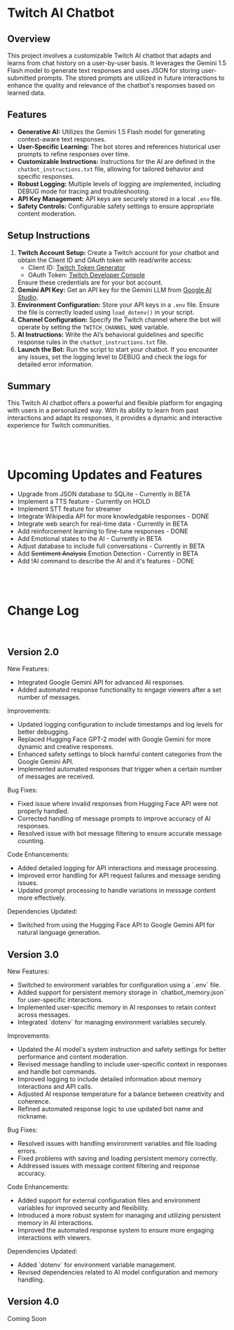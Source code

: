 <body>
    <h1>Twitch AI Chatbot</h1>
    <h2>Overview</h2>
    <p>This project involves a customizable Twitch AI chatbot that adapts and learns from chat history on a user-by-user basis. It leverages the Gemini 1.5 Flash model to generate text responses and uses JSON for storing user-submitted prompts. The stored prompts are utilized in future interactions to enhance the quality and relevance of the chatbot's responses based on learned data.</p>
    <h2>Features</h2>
    <ul>
        <li><strong>Generative AI:</strong> Utilizes the Gemini 1.5 Flash model for generating context-aware text responses.</li>
        <li><strong>User-Specific Learning:</strong> The bot stores and references historical user prompts to refine responses over time.</li>
        <li><strong>Customizable Instructions:</strong> Instructions for the AI are defined in the <code>chatbot_instructions.txt</code> file, allowing for tailored behavior and specific responses.</li>
        <li><strong>Robust Logging:</strong> Multiple levels of logging are implemented, including DEBUG mode for tracing and troubleshooting.</li>
        <li><strong>API Key Management:</strong> API keys are securely stored in a local <code>.env</code> file.</li>
        <li><strong>Safety Controls:</strong> Configurable safety settings to ensure appropriate content moderation.</li>
    </ul>
    <h2>Setup Instructions</h2>
    <ol>
        <li><strong>Twitch Account Setup:</strong> Create a Twitch account for your chatbot and obtain the Client ID and OAuth token with read/write access:
            <ul>
                <li>Client ID: <a href="https://twitchtokengenerator.com" target="_blank">Twitch Token Generator</a></li>
                <li>OAuth Token: <a href="https://dev.twitch.tv/console" target="_blank">Twitch Developer Console</a></li>
            </ul>
            Ensure these credentials are for your bot account.</li>
        <li><strong>Gemini API Key:</strong> Get an API key for the Gemini LLM from <a href="https://aistudio.google.com/app/apikey" target="_blank">Google AI Studio</a>.</li>
        <li><strong>Environment Configuration:</strong> Store your API keys in a <code>.env</code> file. Ensure the file is correctly loaded using <code>load_dotenv()</code> in your script.</li>
        <li><strong>Channel Configuration:</strong> Specify the Twitch channel where the bot will operate by setting the <code>TWITCH_CHANNEL_NAME</code> variable.</li>
        <li><strong>AI Instructions:</strong> Write the AI’s behavioral guidelines and specific response rules in the <code>chatbot_instructions.txt</code> file.</li>
        <li><strong>Launch the Bot:</strong> Run the script to start your chatbot. If you encounter any issues, set the logging level to DEBUG and check the logs for detailed error information.</li>
    </ol>
    <h2>Summary</h2>
    <p>This Twitch AI chatbot offers a powerful and flexible platform for engaging with users in a personalized way. With its ability to learn from past interactions and adapt its responses, it provides a dynamic and interactive experience for Twitch communities.</p>
    <br>
    <br>
    <h1>Upcoming Updates and Features</h1>
    <ul>
        <li>Upgrade from JSON database to SQLite - Currently in BETA</li>
        <li>Implement a TTS feature - Currently on HOLD</li>
        <li>Implement STT feature for streamer</li>
        <li>Integrate Wikipedia API for more knowledgable responses - DONE</li>
        <li>Integrate web search for real-time data - Currently in BETA</li>
        <li>Add reinforcement learning to fine-tune responses - DONE</li>
        <li>Add Emotional states to the AI - Currently in BETA</li>
        <li>Adjust database to include full conversations - Currently in BETA</li>
        <li>Add <s>Sentiment Analysis</s> Emotion Detection - Currently in BETA</li>
        <li>Add !AI command to describe the AI and it's features - DONE</li>
    </ul>
    <br>
    <br>
<body>
    <h1>Change Log</h1>
    <br>
    <div class="version">
        <h2>Version 2.0</h2>
        <div class="section">
            <div class="section-title">New Features:</div>
            <ul>
                <li>Integrated Google Gemini API for advanced AI responses.</li>
                <li>Added automated response functionality to engage viewers after a set number of messages.</li>
            </ul>
        </div>
        <div class="section">
            <div class="section-title">Improvements:</div>
            <ul>
                <li>Updated logging configuration to include timestamps and log levels for better debugging.</li>
                <li>Replaced Hugging Face GPT-2 model with Google Gemini for more dynamic and creative responses.</li>
                <li>Enhanced safety settings to block harmful content categories from the Google Gemini API.</li>
                <li>Implemented automated responses that trigger when a certain number of messages are received.</li>
            </ul>
        </div>
        <div class="section">
            <div class="section-title">Bug Fixes:</div>
            <ul>
                <li>Fixed issue where invalid responses from Hugging Face API were not properly handled.</li>
                <li>Corrected handling of message prompts to improve accuracy of AI responses.</li>
                <li>Resolved issue with bot message filtering to ensure accurate message counting.</li>
            </ul>
        </div>
        <div class="section">
            <div class="section-title">Code Enhancements:</div>
            <ul>
                <li>Added detailed logging for API interactions and message processing.</li>
                <li>Improved error handling for API request failures and message sending issues.</li>
                <li>Updated prompt processing to handle variations in message content more effectively.</li>
            </ul>
        </div>
        <div class="section">
            <div class="section-title">Dependencies Updated:</div>
            <ul>
                <li>Switched from using the Hugging Face API to Google Gemini API for natural language generation.</li>
            </ul>
        </div>
    </div>
<div class="version">
        <h2>Version 3.0</h2>
        <div class="section">
            <div class="section-title">New Features:</div>
            <ul>
                <li>Switched to environment variables for configuration using a `.env` file.</li>
                <li>Added support for persistent memory storage in `chatbot_memory.json` for user-specific interactions.</li>
                <li>Implemented user-specific memory in AI responses to retain context across messages.</li>
                <li>Integrated `dotenv` for managing environment variables securely.</li>
            </ul>
        </div>
        <div class="section">
            <div class="section-title">Improvements:</div>
            <ul>
                <li>Updated the AI model's system instruction and safety settings for better performance and content moderation.</li>
                <li>Revised message handling to include user-specific context in responses and handle bot commands.</li>
                <li>Improved logging to include detailed information about memory interactions and API calls.</li>
                <li>Adjusted AI response temperature for a balance between creativity and coherence.</li>
                <li>Refined automated response logic to use updated bot name and nickname.</li>
            </ul>
        </div>
        <div class="section">
            <div class="section-title">Bug Fixes:</div>
            <ul>
                <li>Resolved issues with handling environment variables and file loading errors.</li>
                <li>Fixed problems with saving and loading persistent memory correctly.</li>
                <li>Addressed issues with message content filtering and response accuracy.</li>
            </ul>
        </div>
        <div class="section">
            <div class="section-title">Code Enhancements:</div>
            <ul>
                <li>Added support for external configuration files and environment variables for improved security and flexibility.</li>
                <li>Introduced a more robust system for managing and utilizing persistent memory in AI interactions.</li>
                <li>Improved the automated response system to ensure more engaging interactions with viewers.</li>
            </ul>
        </div>
        <div class="section">
            <div class="section-title">Dependencies Updated:</div>
            <ul>
                <li>Added `dotenv` for environment variable management.</li>
                <li>Revised dependencies related to AI model configuration and memory handling.</li>
            </ul>
        </div>
    </div>
    <div class="version">
        <h2>Version 4.0</h2>
<p>Coming Soon</p>
</body>
</html>
